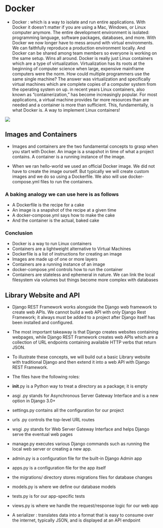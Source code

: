 
# Docker

- Docker : which is a way to isolate and run entire applications. With Docker it doesn’t matter if you are using a Mac, Windows, or Linux computer anymore. The entire development environment is isolated: programming language, software packages, databases, and more.
With Docker we now longer have to mess around with virtual environments. We can faithfully reproduce a production environment locally. And Docker can be shared among team members so everyone is working on the same setup. Wins all around.
Docker is really just Linux containers which are a type of virtualization.
Virtualization has its roots at the beginning of computer science when large, expensive mainframe computers were the norm. How could multiple programmers use the same single machine? The answer was virtualization and specifically virtual machines which are complete copies of a computer system from the operating system on up.
in recent years Linux containers, also known as “containerization,” has become increasingly popular. For most applications, a virtual machine provides far more resources than are needed and a container is more than sufficient.
This, fundamentally, is what Docker is. A way to implement Linux containers!

![](https://thingsolver.com/wp-content/uploads/docker-cover.png)

## Images and Containers

- Images and containers are the two fundamental concepts to grasp when you start with Docker. An image is a snapshot in time of what a project contains. A container is a running instance of the image.

- When we ran hello-world we used an official Docker image. We did not have to create the image ourself. But typically we will create custom images and we do so using a Dockerfile. We also will use docker-compose.yml files to run the containers.

### A baking analogy we can use here is as follows

- A Dockerfile is the recipe for a cake
- An image is a snapshot of the recipe at a given time
- A docker-compose.yml says how to make the cake
- And the container is the actual, baked cake

### Conclusion

- Docker is a way to run Linux containers
- Containers are a lightweight alternative to Virtual Machines
- Dockerfile is a list of instructions for creating an image
- Images are made up of one or more layers
- Containers are a running instance of an image
- docker-compose.yml controls how to run the container
- Containers are stateless and ephemeral in nature. We can link the local filesystem via volumes but things become more complex with databases

## Library Website and API

- Django REST Framework works alongside the Django web framework to create web APIs. We cannot build a web API with only Django Rest Framework; it always must be added to a project after Django itself has been installed and configured.

- The most important takeaway is that Django creates websites containing webpages, while Django REST Framework creates web APIs which are a collection of URL endpoints containing available HTTP verbs that return JSON.

- To illustrate these concepts, we will build out a basic Library website with traditional Django and then extend it into a web API with Django REST Framework.

- The files have the following roles:
- __init__.py is a Python way to treat a directory as a package; it is empty
- asgi .py stands for Asynchronous Server Gateway Interface and is a new option in Django 3.0+
- settings.py contains all the configuration for our project
- urls .py controls the top-level URL routes
- wsgi .py stands for Web Server Gateway Interface and helps Django serve the eventual web pages
- manage.py executes various Django commands such as running the local web server or creating a new app.
- admin.py is a configuration file for the built-in Django Admin app
- apps.py is a configuration file for the app itself
- the migrations/ directory stores migrations files for database changes
- models.py is where we define our database models
- tests.py is for our app-specific tests
- views.py is where we handle the request/response logic for our web app
- A serializer : translates data into a format that is easy to consume over the internet, typically JSON, and is displayed at an API endpoint
